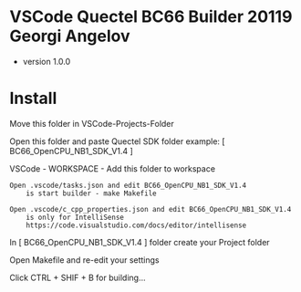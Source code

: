 # VSCode Quectel BC66 Builder 20119 Georgi Angelov
* version 1.0.0


# Install

Move this folder in VSCode-Projects-Folder

Open this folder and paste Quectel SDK folder
    example: [ BC66_OpenCPU_NB1_SDK_V1.4 ]

VSCode - WORKSPACE - Add this folder to workspace

    Open .vscode/tasks.json and edit BC66_OpenCPU_NB1_SDK_V1.4
        is start builder - make Makefile

    Open .vscode/c_cpp_properties.json and edit BC66_OpenCPU_NB1_SDK_V1.4
        is only for IntelliSense 
        https://code.visualstudio.com/docs/editor/intellisense


In [ BC66_OpenCPU_NB1_SDK_V1.4 ] folder create your Project folder

Open Makefile and re-edit your settings

Click CTRL + SHIF + B for building...



